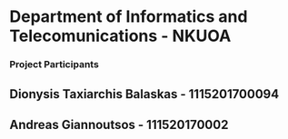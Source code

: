 
<h1>Department of Informatics and Telecomunications - NKUOA</h1>
<h3>Project Participants</h3>

<h2>Dionysis Taxiarchis Balaskas - 1115201700094<h3>
<h2>Andreas Giannoutsos - 111520170002<h3> <br>
